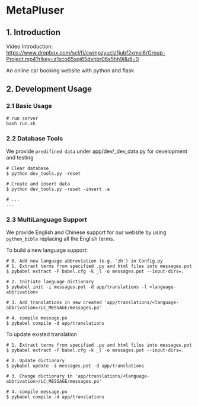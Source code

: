 # MetaPluser

## 1. Introduction

Video Introduction: https://www.dropbox.com/scl/fi/cwmpzyuclz1jubf2xmsi6/Group-Project.mp4?rlkey=z1xco65xqi65dxhbr06s5hh9j&dl=0

An online car booking website with python and flask

## 2. Development Usage

### 2.1 Basic Usage

```
# run server
bash run.sh
```

### 2.2 Database Tools

We provide `predifined data` under app/dev/_dev_data.py for development and testing
```
# Clear database
$ python dev_tools.py -reset

# Create and insert data
$ python dev_tools.py -reset -insert -a

# ...
...
```

### 2.3 MultiLanguage Support
We provide English and Chinese support for our website by using `python_bible` replacing all the English terms.

To build a new language support:
```
# 0. Add new language abbreviation (e.g. 'zh') in Config.py
# 1. Extract terms from specified .py and html files into messages.pot
$ pybabel extract -F babel.cfg -k _l -o messages.pot --input-dirs=.

# 2. Initiate language dictionary
$ pybabel init -i messages.pot -d app/translations -l <language-abbrivation>

# 3. Add translations in new created 'app/translations/<language-abbrivation>/LC_MESSAGE/messages.po'

# 4. compile message.po
$ pybabel compile -d app/translations
```

To update existed translation
```
# 1. Extract terms from specified .py and html files into messages.pot
$ pybabel extract -F babel.cfg -k _l -o messages.pot --input-dirs=.

# 2. Update dictionary
$ pybabel update -i messages.pot -d app/translations

# 3. Change dictionary in 'app/translations/<language-abbrivation>/LC_MESSAGE/messages.po'

# 4. compile message.po
$ pybabel compile -d app/translations
```

